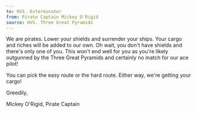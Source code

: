 ```yaml
---
to: HVS. Exterminator
from: Pirate Captain Mickey O'Rigid
source: HVS. Three Great Pyramids
---
```


We are pirates.
Lower your shields and surrender your ships.
Your cargo and riches will be added to our own.
Oh wait, you don't have shields and there's only one of you.
This won't end well for you as you're likely outgunned by the Three Great Pyramids and certainly no match for our ace pilot!

You can pick the easy route or the hard route.
Either way, we're getting your cargo!

Greedily,

Mickey O'Rigid, Pirate Captain
